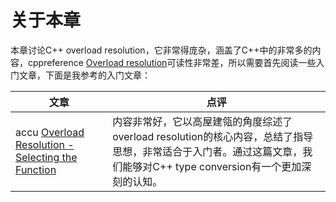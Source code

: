 # 关于本章

本章讨论C++ overload resolution，它非常得庞杂，涵盖了C++中的非常多的内容，cppreference [Overload resolution](https://en.cppreference.com/w/cpp/language/overload_resolution)可读性非常差，所以需要首先阅读一些入门文章，下面是我参考的入门文章：

| 文章                                                         | 点评                                                         |
| ------------------------------------------------------------ | ------------------------------------------------------------ |
| accu [Overload Resolution - Selecting the Function](https://accu.org/journals/overload/13/66/kilpelainen_268/) | 内容非常好，它以高屋建瓴的角度综述了overload resolution的核心内容，总结了指导思想，非常适合于入门者。通过这篇文章，我们能够对C++ type conversion有一个更加深刻的认知。 |

